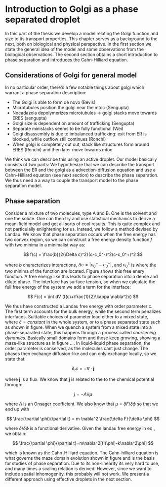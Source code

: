# Introduction to Golgi as a phase separated droplet

In this part of the thesis we develop a model relating the Golgi function and size to its transport properties. This chapter serves as a background to the next, both on biological and physical perspective. In the first section we state the general idea of the model and some observations from the biological observations. The second section obtains a short introduction to phase separation and introduces the Cahn-Hilliard equation.

## Considerations of Golgi for general model

In no particular order, there's a few notable things about golgi which  warrant a phase separation description:

* The Golgi is able to form de novo (Bevis)
* Microtubules position the golgi near the mtoc (Sengupta)
* Nocadazola depolymerizes microtubules -> golgi stacks move towards ERES (sengupta)
* Golgi size is dependent on amount of trafficking (Sengupta)
* Separate ministacks seems to be fully functional (Wei)
* Golgi disassembly is due to imbalanced trafficking: exit from ER is blocked, while outflow still continues (Ronchi)
* When golgi is completely cut out, stack like structures form around ERES (Ronchi) and then later move towards mtoc. 

We think we can describe this using an active droplet. Our model basically consists of two parts: We hypothesize that we can describe the transport between the ER and the golgi as a advection-diffusion equation and use a Cahn-Hilliard equation (see next section) to describe the phase separation. We thus need a a way to couple the transport model to the phase separation model. 

## Phase separation

Consider a mixture of two molecules, type A and B. One is the solvent and one the solute. One can then try and use statistical mechanics to derive a mean-field model and get all sorts of cool results. This is quite complex and not particulally enlightening for us. Instead, we follow a method devised by Landau. We know that phase separation occurs when the free energy has two convex region, so we can construct a free energy density function $f$ with two minima in a minimalist way as:

$$
f(c) = \frac{b}{2(\Delta c)^2}(c-c_0^-)^2(c-c_0^+)^2
$$

where $b$ characterizes interactions, $\Delta c = |c_0^--c_0^+|$, and $c_0^\pm$ is where the two minima of the function are located. Figure shows this free enery function. A free energy like this leads to phase separation into a dense and dilute phase. The interface has surface tension, so when we calculate the full free energy of the system we add a term for the interface:

$$
F(c) = \int dV (f(c)+\frac{1}{2}\kappa \nabla^2c)
$$

We thus have constructed a Landau free energy with order parameter c. The first term accounts for the bulk energy, while the second term penalizes interfaces. Suittable choices of parameter lead either to a mixed state, where $\bar{c}=constant$ in the whole system, or to a phase separated state such as shown in figure. When we quench a system from a mixed state into a phase-separated state, this happens through a process called *coarsening dynamics*. Basically small domains form and these keep growing, showing a maze-like structure as in figure .... In liquid-liquid phase separation, the order parameter is conserved, as the molecules cant just change. The phases then exchange diffusion-like and can only exchange locally, so we state that:

$$
\partial_t c = -\nabla \cdot \mathbf{j}
$$

where $\mathbf{j}$ is a flux. We know that $\mathbf{j}$ is related to the to the chemical potential through:

$$
j = -\Lambda \nabla \mu
$$

where $\Lambda$ is an Onsager coefficient. We also know that $\mu = \delta F/ \delta \phi$ so that we end up with

$$
\frac{\partial \phi}{\partial t} = m \nabla^2 \frac{\delta F}{\delta \phi}
$$

where $\delta/\delta \phi$ is a functional derivative. Given the landau free energy in eq , we obtain:

$$
\frac{\partial \phi}{\partial t}=m\nabla^2[f'(\phi)-k\nabla^2\phi]
$$

which is known as the Cahn-Hilliard equation. The Cahn-hilliard equation is what governs the maze domain evolution shown in figure and is the basis for studies of phase separation. Due to its non-linearity its very hard to use, and many times a scaling relation is derived. However, since we want to include spatial inhomogenity, this probably will not work. We present a different approach using effective droplets in the next section.